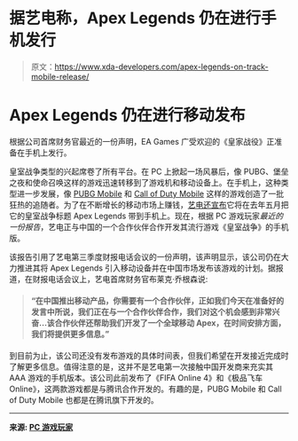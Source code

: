 # 据艺电称，Apex Legends 仍在进行手机发行

> 原文：<https://www.xda-developers.com/apex-legends-on-track-mobile-release/>

# Apex Legends 仍在进行移动发布

根据公司首席财务官最近的一份声明，EA Games 广受欢迎的《皇家战役》正准备在手机上发行。

皇室战争类型的兴起席卷了所有平台。在 PC 上掀起一场风暴后，像 PUBG、堡垒之夜和使命召唤这样的游戏迅速转移到了游戏机和移动设备上。在手机上，这种类型进一步发展，像 [PUBG Mobile](https://www.xda-developers.com/pubg-mobile-0-16-5-changelog-download/) 和 [Call of Duty Mobile](https://www.xda-developers.com/call-of-duty-mobile-v1-0-10-update-introduces-scrapyard-map-rapid-fire-20v20-game-modes-more/) 这样的游戏创造了一批狂热的追随者。为了在不断增长的移动市场上赚钱，[艺电还宣布](https://www.xda-developers.com/apex-legends-dead-cells-coming-to-mobile)它将在去年五月把它的皇室战争标题 Apex Legends 带到手机上。现在，根据 PC 游戏玩家*最近的一份报告*，艺电正与中国的一个合作伙伴合作开发其流行游戏《皇室战争》的手机版。

该报告引用了艺电第三季度财报电话会议的一份声明，该声明显示，该公司仍在大力推进其将 Apex Legends 引入移动设备并在中国市场发布该游戏的计划。据报道，在财报电话会议上，艺电首席财务官布莱克·乔根森说:

> #### “在中国推出移动产品，你需要有一个合作伙伴，正如我们今天在准备好的发言中所说，我们正在与一个合作伙伴合作，我们对这个机会感到非常兴奋...该合作伙伴还帮助我们开发了一个全球移动 Apex，在时间安排方面，我们将提供更多信息。”

到目前为止，该公司还没有发布游戏的具体时间表，但我们希望在开发接近完成时了解更多信息。值得注意的是，这并不是艺电第一次接触中国开发商来充实其 AAA 游戏的手机版本。该公司此前发布了《FIFA Online 4》和《极品飞车 Online》，这两款游戏都是与腾讯合作开发的。有趣的是，PUBG Mobile 和 Call of Duty Mobile 也都是在腾讯旗下开发的。

* * *

**来源: [PC 游戏玩家](https://www.pcgamer.com/apex-legends-is-still-coming-to-mobile-and-china-ea-says/)**